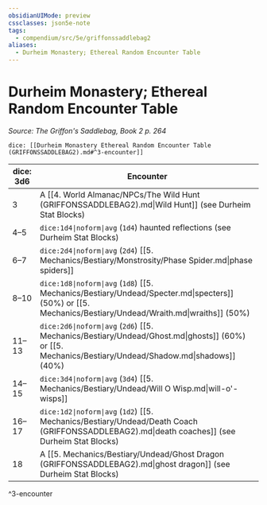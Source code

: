 ```yaml
---
obsidianUIMode: preview
cssclasses: json5e-note
tags:
  - compendium/src/5e/griffonssaddlebag2
aliases:
  - Durheim Monastery; Ethereal Random Encounter Table
---
```

# Durheim Monastery; Ethereal Random Encounter Table
*Source: The Griffon's Saddlebag, Book 2 p. 264* 

`dice: [[Durheim Monastery Ethereal Random Encounter Table (GRIFFONSSADDLEBAG2).md#^3-encounter]]`

| dice: 3d6 | Encounter |
|-----------|-----------|
| 3 | A [[4. World Almanac/NPCs/The Wild Hunt (GRIFFONSSADDLEBAG2).md\|Wild Hunt]] (see Durheim Stat Blocks) |
| 4–5 | `dice:1d4\|noform\|avg` (`1d4`) haunted reflections (see Durheim Stat Blocks) |
| 6–7 | `dice:2d4\|noform\|avg` (`2d4`) [[5. Mechanics/Bestiary/Monstrosity/Phase Spider.md\|phase spiders]] |
| 8–10 | `dice:1d8\|noform\|avg` (`1d8`) [[5. Mechanics/Bestiary/Undead/Specter.md\|specters]] (50%) or [[5. Mechanics/Bestiary/Undead/Wraith.md\|wraiths]] (50%) |
| 11–13 | `dice:2d6\|noform\|avg` (`2d6`) [[5. Mechanics/Bestiary/Undead/Ghost.md\|ghosts]] (60%) or [[5. Mechanics/Bestiary/Undead/Shadow.md\|shadows]] (40%) |
| 14–15 | `dice:3d4\|noform\|avg` (`3d4`) [[5. Mechanics/Bestiary/Undead/Will O Wisp.md\|will-o'-wisps]] |
| 16–17 | `dice:1d2\|noform\|avg` (`1d2`) [[5. Mechanics/Bestiary/Undead/Death Coach (GRIFFONSSADDLEBAG2).md\|death coaches]] (see Durheim Stat Blocks) |
| 18 | A [[5. Mechanics/Bestiary/Undead/Ghost Dragon (GRIFFONSSADDLEBAG2).md\|ghost dragon]] (see Durheim Stat Blocks) |
^3-encounter
